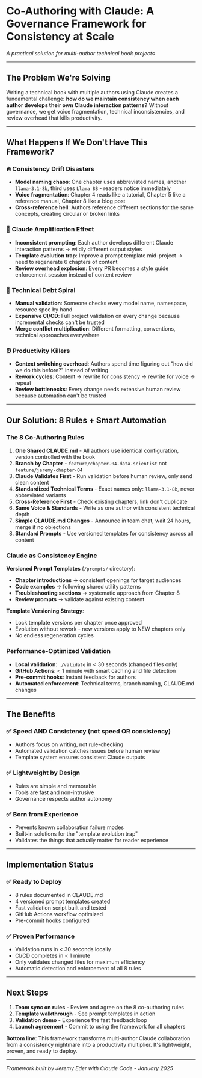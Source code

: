 # Co-Authoring with Claude: A Governance Framework for Consistency at Scale

*A practical solution for multi-author technical book projects*

---

## The Problem We're Solving

Writing a technical book with multiple authors using Claude creates a fundamental challenge: **how do we maintain consistency when each author develops their own Claude interaction patterns?** Without governance, we get voice fragmentation, technical inconsistencies, and review overhead that kills productivity.

---

## What Happens If We Don't Have This Framework?

### 🔥 **Consistency Drift Disasters**

- **Model naming chaos**: One chapter uses abbreviated names, another `llama-3.1-8b`, third uses `Llama 8B` - readers notice immediately
- **Voice fragmentation**: Chapter 4 reads like a tutorial, Chapter 5 like a reference manual, Chapter 8 like a blog post  
- **Cross-reference hell**: Authors reference different sections for the same concepts, creating circular or broken links

### 🚀 **Claude Amplification Effect**

- **Inconsistent prompting**: Each author develops different Claude interaction patterns → wildly different output styles
- **Template evolution trap**: Improve a prompt template mid-project → need to regenerate 6 chapters of content
- **Review overhead explosion**: Every PR becomes a style guide enforcement session instead of content review

### 💸 **Technical Debt Spiral**

- **Manual validation**: Someone checks every model name, namespace, resource spec by hand
- **Expensive CI/CD**: Full project validation on every change because incremental checks can't be trusted
- **Merge conflict multiplication**: Different formatting, conventions, technical approaches everywhere

### ⏰ **Productivity Killers**

- **Context switching overhead**: Authors spend time figuring out "how did we do this before?" instead of writing
- **Rework cycles**: Content → rewrite for consistency → rewrite for voice → repeat
- **Review bottlenecks**: Every change needs extensive human review because automation can't be trusted

---

## Our Solution: 8 Rules + Smart Automation

### **The 8 Co-Authoring Rules**

1. **One Shared CLAUDE.md** - All authors use identical configuration, version controlled with the book
2. **Branch by Chapter** - `feature/chapter-04-data-scientist` not `feature/jeremy-chapter-04`  
3. **Claude Validates First** - Run validation before human review, only send clean content
4. **Standardized Technical Terms** - Exact names only: `llama-3.1-8b`, never abbreviated variants
5. **Cross-Reference First** - Check existing chapters, link don't duplicate
6. **Same Voice & Standards** - Write as one author with consistent technical depth
7. **Simple CLAUDE.md Changes** - Announce in team chat, wait 24 hours, merge if no objections
8. **Standard Prompts** - Use versioned templates for consistency across all content

### **Claude as Consistency Engine**

**Versioned Prompt Templates** (`/prompts/` directory):

- **Chapter introductions** → consistent openings for target audiences
- **Code examples** → following shared utility patterns  
- **Troubleshooting sections** → systematic approach from Chapter 8
- **Review prompts** → validate against existing content

**Template Versioning Strategy**:

- Lock template versions per chapter once approved
- Evolution without rework - new versions apply to NEW chapters only
- No endless regeneration cycles

### **Performance-Optimized Validation**

- **Local validation**: `./validate` in < 30 seconds (changed files only)
- **GitHub Actions**: < 1 minute with smart caching and file detection
- **Pre-commit hooks**: Instant feedback for authors
- **Automated enforcement**: Technical terms, branch naming, CLAUDE.md changes

---

## The Benefits

### ✅ **Speed AND Consistency** (not speed OR consistency)

- Authors focus on writing, not rule-checking
- Automated validation catches issues before human review
- Template system ensures consistent Claude outputs

### ✅ **Lightweight by Design**

- Rules are simple and memorable
- Tools are fast and non-intrusive  
- Governance respects author autonomy

### ✅ **Born from Experience**

- Prevents known collaboration failure modes
- Built-in solutions for the "template evolution trap"
- Validates the things that actually matter for reader experience

---

## Implementation Status

### ✅ **Ready to Deploy**

- 8 rules documented in CLAUDE.md
- 4 versioned prompt templates created
- Fast validation script built and tested
- GitHub Actions workflow optimized
- Pre-commit hooks configured

### ✅ **Proven Performance**

- Validation runs in < 30 seconds locally
- CI/CD completes in < 1 minute
- Only validates changed files for maximum efficiency
- Automatic detection and enforcement of all 8 rules

---

## Next Steps

1. **Team sync on rules** - Review and agree on the 8 co-authoring rules
2. **Template walkthrough** - See prompt templates in action
3. **Validation demo** - Experience the fast feedback loop
4. **Launch agreement** - Commit to using the framework for all chapters

**Bottom line**: This framework transforms multi-author Claude collaboration from a consistency nightmare into a productivity multiplier. It's lightweight, proven, and ready to deploy.

---

*Framework built by Jeremy Eder with Claude Code - January 2025*
